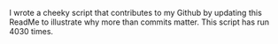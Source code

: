 I wrote a cheeky script that contributes to my Github by updating this ReadMe to illustrate why more than commits matter. This script has run 4030 times.